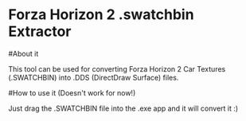 # Forza Horizon 2 .swatchbin Extractor


#About it


This tool can be used for converting Forza Horizon 2 Car Textures (.SWATCHBIN) into .DDS (DirectDraw Surface) files.

#How to use it (Doesn't work for now!)


Just drag the .SWATCHBIN file into the .exe app and it will convert it :)
